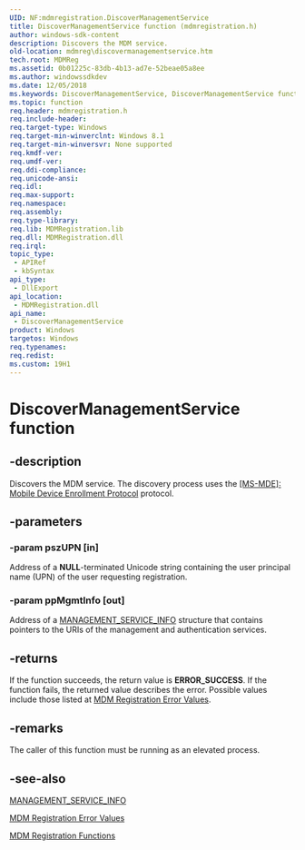 ```yaml
---
UID: NF:mdmregistration.DiscoverManagementService
title: DiscoverManagementService function (mdmregistration.h)
author: windows-sdk-content
description: Discovers the MDM service.
old-location: mdmreg\discovermanagementservice.htm
tech.root: MDMReg
ms.assetid: 0b01225c-83db-4b13-ad7e-52beae05a8ee
ms.author: windowssdkdev
ms.date: 12/05/2018
ms.keywords: DiscoverManagementService, DiscoverManagementService function [MDM Registration], mdmreg.discovermanagementservice, mdmregistration/DiscoverManagementService
ms.topic: function
req.header: mdmregistration.h
req.include-header: 
req.target-type: Windows
req.target-min-winverclnt: Windows 8.1
req.target-min-winversvr: None supported
req.kmdf-ver: 
req.umdf-ver: 
req.ddi-compliance: 
req.unicode-ansi: 
req.idl: 
req.max-support: 
req.namespace: 
req.assembly: 
req.type-library: 
req.lib: MDMRegistration.lib
req.dll: MDMRegistration.dll
req.irql: 
topic_type:
 - APIRef
 - kbSyntax
api_type:
 - DllExport
api_location:
 - MDMRegistration.dll
api_name:
 - DiscoverManagementService
product: Windows
targetos: Windows
req.typenames: 
req.redist: 
ms.custom: 19H1
---
```


# DiscoverManagementService function


## -description


Discovers the MDM service. The discovery process uses the 
    <a href="https://msdn.microsoft.com/library/Dn409494(v=PROT.20).aspx">[MS-MDE]: Mobile Device Enrollment Protocol</a> 
    protocol.


## -parameters




### -param pszUPN [in]

Address of a <b>NULL</b>-terminated Unicode string containing the user principal name 
      (UPN) of the user requesting registration.


### -param ppMgmtInfo [out]

Address of a <a href="https://msdn.microsoft.com/en-us/library/Dn574814(v=VS.85).aspx">MANAGEMENT_SERVICE_INFO</a> 
      structure that contains pointers to the URIs of the management and authentication services.


## -returns



If the function succeeds, the return value is <b>ERROR_SUCCESS</b>. If the function 
      fails, the returned value describes the error. Possible 
      values include those listed at 
      <a href="https://msdn.microsoft.com/1f42ed5e-e221-47ec-a019-ed06c05d55d0">MDM Registration Error Values</a>.




## -remarks



The caller of this function must be running as an elevated process.




## -see-also




<a href="https://msdn.microsoft.com/en-us/library/Dn574814(v=VS.85).aspx">MANAGEMENT_SERVICE_INFO</a>



<a href="https://msdn.microsoft.com/1f42ed5e-e221-47ec-a019-ed06c05d55d0">MDM Registration Error Values</a>



<a href="https://msdn.microsoft.com/1b063a56-f59f-4b02-949f-c8b6bbf45a13">MDM Registration Functions</a>
 

 

